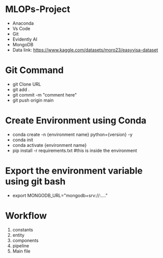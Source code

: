 # MLOPs-Project

- Anaconda
- Vs Code
- Git
- Evidently AI
- MongoDB
- Data link: https://www.kaggle.com/datasets/moro23/easyvisa-dataset


# Git Command
- git Clone URL 
- git add .
- git commit -m "comment here"
- git push origin main

# Create Environment using Conda
- conda create -n {environment name} python={version} -y
- conda init
- conda activate {environment name}
- pip install -r requirements.txt #this is inside the environment

# Export the environment variable using git bash
- export MONGODB_URL="mongodb+srv://<username>:<password>...."

# Workflow
1. constants
2. entity
3. components
4. pipeline
5. Main file


